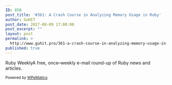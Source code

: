 ```yaml
---
ID: 850
post_title: '#361: A Crash Course in Analyzing Memory Usage in Ruby'
author: GuHIT
post_date: 2017-08-09 17:00:00
post_excerpt: ""
layout: post
permalink: >
  http://www.guhit.pro/361-a-crash-course-in-analyzing-memory-usage-in-ruby/
published: true
---
```

Ruby WeeklyA free, once&ndash;weekly e-mail round-up of Ruby news and articles.<p class="wpematico_credit"><small>Powered by <a href="http://www.wpematico.com" target="_blank">WPeMatico</a></small></p>